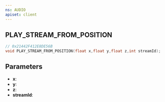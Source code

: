 ```yaml
---
ns: AUDIO
apiset: client
---
```

## PLAY_STREAM_FROM_POSITION

```c
// 0x21442F412E8DE56B
void PLAY_STREAM_FROM_POSITION(float x,float y,float z,int streamId);
```


## Parameters
* **x**:
* **y**:
* **z**:
* **streamId**:



